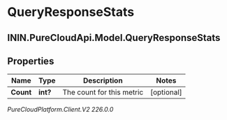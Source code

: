 # QueryResponseStats

## ININ.PureCloudApi.Model.QueryResponseStats

## Properties

|Name | Type | Description | Notes|
|------------ | ------------- | ------------- | -------------|
| **Count** | **int?** | The count for this metric | [optional] |



_PureCloudPlatform.Client.V2 226.0.0_
